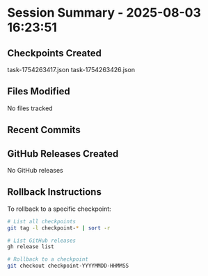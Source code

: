 # Session Summary - 2025-08-03 16:23:51

## Checkpoints Created
task-1754263417.json
task-1754263426.json

## Files Modified
No files tracked

## Recent Commits


## GitHub Releases Created
No GitHub releases

## Rollback Instructions
To rollback to a specific checkpoint:
```bash
# List all checkpoints
git tag -l checkpoint-* | sort -r

# List GitHub releases
gh release list

# Rollback to a checkpoint
git checkout checkpoint-YYYYMMDD-HHMMSS
```
